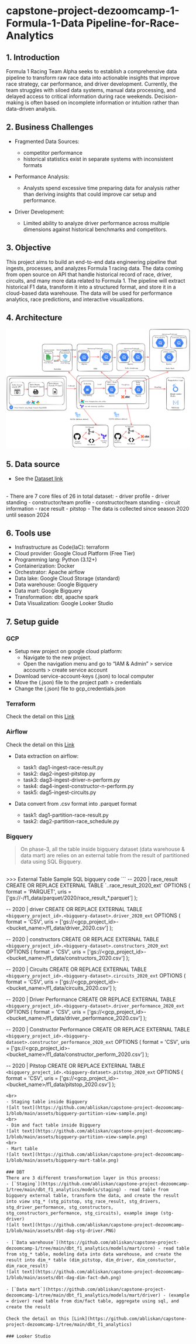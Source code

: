 # capstone-project-dezoomcamp-1-Formula-1-Data Pipeline-for-Race-Analytics
 
## 1. Introduction
Formula 1 Racing Team Alpha seeks to establish a comprehensive data pipeline to transform raw race data into actionable insights that improve race strategy, car performance, and driver development. Currently, the team struggles with siloed data systems, manual data processing, and delayed access to critical information during race weekends. Decision-making is often based on incomplete information or intuition rather than data-driven analysis.
 
## 2. Business Challenges
- Fragmented Data Sources:
 	- competitor performance
 	- historical statistics exist in separate systems with inconsistent formats
 
- Performance Analysis:
 	- Analysts spend excessive time preparing data for analysis rather than deriving insights that could improve car setup and performance.
 
- Driver Development: 
 	- Limited ability to analyze driver performance across multiple dimensions against historical benchmarks and competitors.
 
## 3. Objective
This project aims to build an end-to-end data engineering pipeline that ingests, processes, and analyzes Formula 1 racing data. The data coming from open source on API that handle historical record of race, driver, circuits, and many more data related to Formula 1. The pipeline will extract historical F1 data, transform it into a structured format, and store it in a cloud-based data warehouse. The data will be used for performance analytics, race predictions, and interactive visualizations.
 
## 4. Architecture
![System architecture](https://github.com/abliskan/capstone-project-dezoomcamp-1/blob/main/assets/Final-project-dataflow-v1.png)
 
## 5. Data source
- See the [Dataset link](https://ergast.com/mrd/)
<br>
- There are 7 core files of 26 in total dataset:
 	- driver profile
 	- driver standing
 	- constructor/team profile
 	- constructor/team standing
 	- circuit information
 	- race result 
 	- pitstop
- The data is collected since season 2020 until season 2024
 
## 6. Tools use
- Insfrastructure as Code(IaC): terraform
- Cloud provider: Google Cloud Platform (Free Tier)
- Programming lang: Python (3.12+)
- Containerization: Docker
- Orchestrator: Apache airflow
- Data lake: Google Cloud Storage (standard)
- Data warehouse: Google Bigquery
- Data mart: Google Bigquery
- Transformation: dbt, apache spark
- Data Visualization: Google Looker Studio
 
## 7. Setup guide
### GCP
- Setup new project on google cloud platform:
   - Navigate to the new project.
   - Open the navigation menu and go to “IAM & Admin” > service accounts > create service account
- Download service-account-keys (.json) to local computer
- Move the (.json) file to the project path > credentials
- Change the (.json) file to gcp_credentials.json

### Terraform
Check the detail on this [Link](https://github.com/abliskan/capstone-project-dezoomcamp-1/tree/main/terraform)

### Airflow
Check the detail on this [Link](https://github.com/abliskan/capstone-project-dezoomcamp-1/tree/main/scripts)
<br>
- Data extraction on airflow:
  - task1: dag1-ingest-race-result.py
  - task2: dag2-ingest-pitstop.py
  - task3: dag3-ingest-driver-n-perform.py
  - task4: dag4-ingest-constructor-n-perform.py
  - task5: dag5-ingest-circuits.py
 
- Data convert from .csv format into .parquet format
  - task1: dag1-partition-race-result.py
  - task2: dag2-partition-race_schedule.py

### Bigquery
> On phase-3, all the table inside bigquery dataset (data warehouse & data mart) are relies on an external table from the result of partitioned data using SQL Bigquery.
<br>
>>> External Table
Sample SQL bigquery code
```
-- 2020 | race_result
CREATE OR REPLACE EXTERNAL TABLE `<bigquery_project_id>.<bigquery-dataset>.race_result_2020_ext`
OPTIONS (
  format = 'PARQUET',
  uris = ['gs://<gcp_project_id>-<bucket_name>/f1_data/parquet/2020/race_result_*.parquet']
);

-- 2020 | driver
CREATE OR REPLACE EXTERNAL TABLE `<bigquery_project_id>.<bigquery-dataset>.driver_2020_ext`
OPTIONS (
  format = 'CSV',
  uris = ['gs://<gcp_project_id>-<bucket_name>/f1_data/driver_2020.csv']
);

-- 2020 | constructors
CREATE OR REPLACE EXTERNAL TABLE `<bigquery_project_id>.<bigquery-dataset>.constructors_2020_ext`
OPTIONS (
  format = 'CSV',
  uris = ['gs://<gcp_project_id>-<bucket_name>/f1_data/constructors_2020.csv']
);

-- 2020 | Circuits
CREATE OR REPLACE EXTERNAL TABLE `<bigquery_project_id>.<bigquery-dataset>.circuits_2020_ext`
OPTIONS (
  format = 'CSV',
  uris = ['gs://<gcp_project_id>-<bucket_name>/f1_data/circuits_2020.csv']
);

-- 2020 | Driver Performance
CREATE OR REPLACE EXTERNAL TABLE `<bigquery_project_id>.<bigquery-dataset>.driver_performance_2020_ext`
OPTIONS (
  format = 'CSV',
  uris = ['gs://<gcp_project_id>-<bucket_name>/f1_data/driver_performance_2020.csv']
);

-- 2020 | Constructor Performance
CREATE OR REPLACE EXTERNAL TABLE `<bigquery_project_id>.<bigquery-dataset>.constructor_performance_2020_ext`
OPTIONS (
  format = 'CSV',
  uris = ['gs://<gcp_project_id>-<bucket_name>/f1_data/constructor_perform_2020.csv']
);

-- 2020 | Pitstop
CREATE OR REPLACE EXTERNAL TABLE `<bigquery_project_id>.<bigquery-dataset>.pitstop_2020_ext`
OPTIONS (
  format = 'CSV',
  uris = ['gs://<gcp_project_id>-<bucket_name>/f1_data/pitstop_2020.csv']
);
```
<br>
- Staging table inside Bigquery
![alt text](https://github.com/abliskan/capstone-project-dezoomcamp-1/blob/main/assets/bigquery-partition-view-sample.png)
<br>
- Dim and fact table inside Bigquery
![alt text](https://github.com/abliskan/capstone-project-dezoomcamp-1/blob/main/assets/bigquery-partition-view-sample.png)
<br>
- Mart table
![alt text](https://github.com/abliskan/capstone-project-dezoomcamp-1/blob/main/assets/bigquery-mart-table.png)

### DBT
There are 3 different transformation layer in this process:
- [`Staging`](https://github.com/abliskan/capstone-project-dezoomcamp-1/tree/main/dbt_f1_analytics/models/staging) - read table from bigquery external table, transform the data, and create the result into view stg_* (stg_pitstop, stg_race_result, stg_drivers, stg_driver_performance, stg_constructors, stg_constructors_performance, stg_circuits), example image (stg-driver)
![alt text](https://github.com/abliskan/capstone-project-dezoomcamp-1/blob/main/assets/dbt-dag-stg-driver.PNG)

- [`Data warehouse`](https://github.com/abliskan/capstone-project-dezoomcamp-1/tree/main/dbt_f1_analytics/models/mart/core) - read table from stg_* table, modeling data into data warehouse, and create the result into dim_* table (dim_pitstop, dim_driver, dim_constuctor, dim_race_result)
![alt text](https://github.com/abliskan/capstone-project-dezoomcamp-1/blob/main/assets/dbt-dag-dim-fact-dwh.png)

- [`Data mart`](https://github.com/abliskan/capstone-project-dezoomcamp-1/tree/main/dbt_f1_analytics/models/mart/driver) - (example = driver) read table from dim/fact table, aggregate using sql, and create the result

Check the detail on this [Link](https://github.com/abliskan/capstone-project-dezoomcamp-1/tree/main/dbt_f1_analytics)

### Looker Studio
